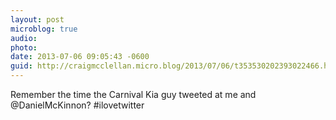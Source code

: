 ```yaml
---
layout: post
microblog: true
audio: 
photo: 
date: 2013-07-06 09:05:43 -0600
guid: http://craigmcclellan.micro.blog/2013/07/06/t353530202393022466.html
---
```

Remember the time the Carnival Kia guy tweeted at me and @DanielMcKinnon? #ilovetwitter
